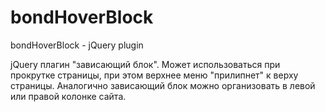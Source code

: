 # bondHoverBlock
bondHoverBlock - jQuery plugin

jQuery плагин "зависающий блок". Может использоваться при прокрутке страницы, при этом верхнее меню "прилипнет" к верху страницы. Аналогично зависающий блок можно организовать в левой или правой колонке сайта. 
